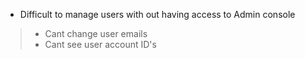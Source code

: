 * Difficult to manage users with out having access to Admin console 
> * Cant change user emails 
> * Cant see user account ID's